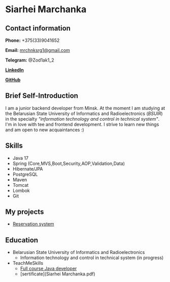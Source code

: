 # Siarhei Marchanka
## Contact information
**Phone:** +375(33)9041652

**Email:** mrchnksrg1@gmail.com

**Telegram:** @Zod1ak1_2

[**LinkedIn**](https://www.linkedin.com/in/siarhei-marchanka-88b753314/)

[**GitHub**](https://github.com/SeregaMarchenko)

## Brief Self-Introduction

I am a junior backend developer from Minsk. At the moment I am studying at the Belarusian State University of Informatics and Radioelectronics (*BSUIR*) in the specialty _"information technology and control in technical system"_. I'm in love with tee and frontend development. I strive to learn new things and am open to new acquaintances :)

## Skills

- Java 17
- Spring (Core,MVS,Boot,Security,AOP,Validation,Data)
- Hibernate/JPA
- PostgreSQL
- Maven
- Tomcat
- Lombok
- Git

## My projects 

- [Reservation system](https://github.com/SeregaMarchenko/ReservationSystem)

## Education

- Belarusian State University of Informatics and Radioelectronics
  - Information technology and control in technical system (in progress)
- TeachMeSkills
  - [Full course Java developer ](https://teachmeskills.by/kursy/obuchenie-java-online)
  - [sertificate](Siarhei Marchanka.pdf)
  
